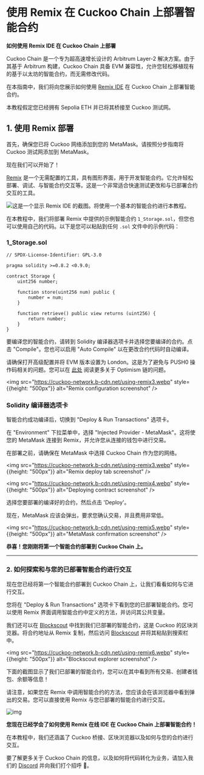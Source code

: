# 使用 Remix 在 Cuckoo Chain 上部署智能合约

**如何使用 Remix IDE 在 Cuckoo Chain 上部署**

Cuckoo Chain 是一个专为超高速增长设计的 Arbitrum Layer-2 解决方案。由于其基于 Arbitrum 构建，Cuckoo Chain 具备 EVM 兼容性，允许您轻松移植现有的基于以太坊的智能合约，而无需修改代码。

在本指南中，我们将向您展示如何使用 [Remix IDE](https://remix.ethereum.org/) 在 Cuckoo Chain 上部署智能合约。

本教程假定您已经拥有 Sepolia ETH 并已将其桥接至 Cuckoo 测试网。

## 1. 使用 Remix 部署

首先，确保您已将 Cuckoo 网络添加到您的 MetaMask。请按照分步指南将 Cuckoo 测试网添加到 MetaMask。

现在我们可以开始了！

[Remix](https://remix.ethereum.org/) 是一个无需配置的工具，具有图形界面，用于开发智能合约。它允许轻松部署、调试、与智能合约交互等。这是一个非常适合快速测试更改和与已部署合约交互的工具。

![这是一个显示 Remix IDE 的截图。将使用一个基本的智能合约进行本教程。](https://cuckoo-network.b-cdn.net/using-remix2.webp)

在本教程中，我们将部署 Remix 中提供的示例智能合约 `1_Storage.sol`，但您也可以使用自己的代码。以下是您可以粘贴到任何 `.sol` 文件中的示例代码：

### 1_Storage.sol

```solidity
// SPDX-License-Identifier: GPL-3.0

pragma solidity >=0.8.2 <0.9.0;

contract Storage {
    uint256 number;

    function store(uint256 num) public {
        number = num;
    }

    function retrieve() public view returns (uint256) {
        return number;
    }
}
```

要编译您的智能合约，请转到 Solidity 编译器选项卡并选择您要编译的合约。点击 "Compile"。您也可以启用 "Auto Compile" 以在更改合约代码时自动编译。

请确保打开高级配置并将 EVM 版本设置为 London。这是为了避免与 PUSH0 操作码相关的问题。您可以在 [此处](https://community.optimism.io/docs/developers/build/differences/#opcode-differences) 阅读更多关于 Optimism 链的问题。

<img src="https://cuckoo-network.b-cdn.net/using-remix3.webp" style={{height: "500px"}} alt="Remix configuration screenshot" />

### Solidity 编译器选项卡

智能合约成功编译后，切换到 "Deploy & Run Transactions" 选项卡。

在 "Environment" 下拉菜单中，选择 "Injected Provider - MetaMask"。这将使您的 MetaMask 连接到 Remix，并允许您从连接的钱包中进行交易。

在部署之前，请确保在 MetaMask 中选择 Cuckoo Chain 作为您的网络。

<img src="https://cuckoo-network.b-cdn.net/using-remix3.webp" style={{height: "500px"}} alt="Remix deploy tab screenshot" />

<img src="https://cuckoo-network.b-cdn.net/using-remix4.webp" style={{height: "500px"}} alt="Deploying contract screenshot" />

选择您要部署的编译好的合约，然后点击 'Deploy'。

现在，MetaMask 应该会弹出，要求您确认交易，并且费用非常低。

<img src="https://cuckoo-network.b-cdn.net/using-remix5.webp" style={{height: "500px"}} alt="MetaMask confirmation screenshot" />

**恭喜！您刚刚将第一个智能合约部署到 Cuckoo Chain 上。**

------

### 2. 如何探索和与您的已部署智能合约进行交互

现在您已经将第一个智能合约部署到 Cuckoo Chain 上，让我们看看如何与它进行交互。

您将在 "Deploy & Run Transactions" 选项卡下看到您的已部署智能合约。您可以使用 Remix 界面调用智能合约中定义的方法，并访问其公共变量。

我们还可以在 [Blockscout](https://testnet-scan.cuckoo.network/) 中找到我们已部署的智能合约，这是 Cuckoo 的区块浏览器。将合约地址从 Remix 复制，然后访问 [Blockscout](https://testnet-scan.cuckoo.network/) 并将其粘贴到搜索栏中。

<img src="https://cuckoo-network.b-cdn.net/using-remix6.webp" style={{height: "500px"}} alt="Blockscout explorer screenshot" />

下面的截图显示了我们已部署的智能合约，您可以在其中看到所有交易、创建者钱包、余额等信息！

请注意，如果您在 Remix 中调用智能合约的方法，您应该会在该浏览器中看到弹出的交易。您可以直接使用 Remix 与您已部署的智能合约进行交互。

![img](https://cuckoo-network.b-cdn.net/using-remix7.webp)

**您现在已经学会了如何使用 Remix 在线 IDE 在 Cuckoo Chain 上部署智能合约！**

在本教程中，我们还涵盖了 Cuckoo 桥接、区块浏览器以及如何与您的合约进行交互。

要了解更多关于 Cuckoo Chain 的信息，以及如何将代码转化为业务，请加入我们的 [Discord](https://cuckoo.network/dc) 并向我们打个招呼 👋。
